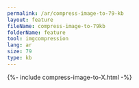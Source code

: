 ```yaml
---
permalink: /ar/compress-image-to-79-kb
layout: feature
fileName: compress-image-to-79kb
folderName: feature
tool: imgcompression
lang: ar
size: 79
type: kb
---
```


{%- include compress-image-to-X.html -%}

